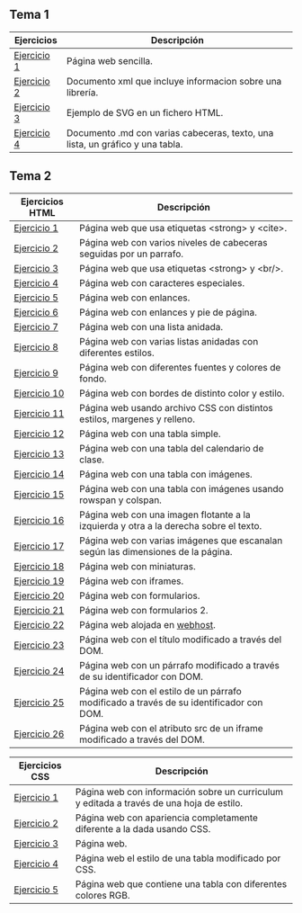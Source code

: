## Tema 1
  Ejercicios   | Descripción
------------- | ------------
 [Ejercicio 1](Tema1/Ejercicio1.html)  | Página web sencilla.
 [Ejercicio 2](Tema1/Ejercicio2.xml)   | Documento xml que incluye informacion sobre una librería.
 [Ejercicio 3](Tema1/Ejercicio3.html)  | Ejemplo de SVG en un fichero HTML.
 [Ejercicio 4](https://github.com/afercin/pruebaLLMM/blob/master/README.md)  | Documento .md con varias cabeceras, texto, una lista, un gráfico y una tabla.

## Tema 2
  Ejercicios HTML  | Descripción
------------- | ------------
 [Ejercicio 1](Tema2/Ejercicio1.html)  | Página web que usa etiquetas &lt;strong&gt; y &lt;cite&gt;.
 [Ejercicio 2](Tema2/Ejercicio2.html)  | Página web con varios niveles de cabeceras seguidas por un parrafo.
 [Ejercicio 3](Tema2/Ejercicio3.html)  | Página web que usa etiquetas &lt;strong&gt; y &lt;br/&gt;.
 [Ejercicio 4](Tema2/Ejercicio4.html)  | Página web con caracteres especiales.
 [Ejercicio 5](Tema2/ejercicio5/misitio.com/index.html)  | Página web con enlances.
 [Ejercicio 6](Tema2/Ejercicio6.html)  | Página web con enlances y pie de página.
 [Ejercicio 7](Tema2/Ejercicio7.html)  | Página web con una lista anidada.
 [Ejercicio 8](Tema2/Ejercicio8.html)  | Página web con varias listas anidadas con diferentes estilos.
 [Ejercicio 9](Tema2/Ejercicio9.html)  | Página web con diferentes fuentes y colores de fondo.
 [Ejercicio 10](Tema2/Ejercicio10.html)  | Página web con bordes de distinto color y estilo.
 [Ejercicio 11](Tema2/Ejercicio11.html)  | Página web usando archivo CSS con distintos estilos, margenes y relleno.
 [Ejercicio 12](Tema2/Ejercicio12.html)  | Página web con una tabla simple.
 [Ejercicio 13](Tema2/Ejercicio13.html)  | Página web con una tabla del calendario de clase.
 [Ejercicio 14](Tema2/Ejercicio14.html)  | Página web con una tabla con imágenes.
 [Ejercicio 15](Tema2/Ejercicio15.html)  | Página web con una tabla con imágenes usando rowspan y colspan.
 [Ejercicio 16](Tema2/Ejercicio16.html)  | Página web con una imagen flotante a la izquierda y otra a la derecha sobre el texto.
 [Ejercicio 17](Tema2/Ejercicio17.html)  | Página web con varias imágenes que escanalan según las dimensiones de la página.
 [Ejercicio 18](Tema2/Ejercicio18.html)  | Página web con miniaturas.
 [Ejercicio 19](Tema2/Ejercicio19.html)  | Página web con iframes.
 [Ejercicio 20](Tema2/Ejercicio20.html)  | Página web con formularios.
 [Ejercicio 21](Tema2/Ejercicio21.html)  | Página web con formularios 2.
 [Ejercicio 22](https://asir1-llmm-adrian.000webhostapp.com/zozor/)  | Página web alojada en [webhost](https://es.000webhost.com/).
 [Ejercicio 23](Tema2/Ejercicio23.html)  | Página web con el título modificado a través del DOM.
 [Ejercicio 24](Tema2/Ejercicio24.html)  | Página web con un párrafo modificado a través de su identificador con DOM.
 [Ejercicio 25](Tema2/Ejercicio25.html)  | Página web con el estilo de un párrafo modificado a través de su identificador con DOM.
 [Ejercicio 26](Tema2/Ejercicio26.html)  | Página web con el atributo src de un iframe modificado a través del DOM.
 
 Ejercicios CSS  | Descripción
------------- | ------------
 [Ejercicio 1](Tema2/CSSEjercicio1.html)  | Página web con información sobre un curriculum y editada a través de una hoja de estilo.
 [Ejercicio 2](Tema2/CSSEjercicio2.html)  | Página web con apariencia completamente diferente a la dada usando CSS.
 [Ejercicio 3](Tema2/CSSEjercicio3.html)  | Página web.
 [Ejercicio 4](Tema2/CSSEjercicio4.html)  | Página web el estilo de una tabla modificado por CSS.
 [Ejercicio 5](Tema2/CSSEjercicio5.html)  | Página web que contiene una tabla con diferentes colores RGB.
